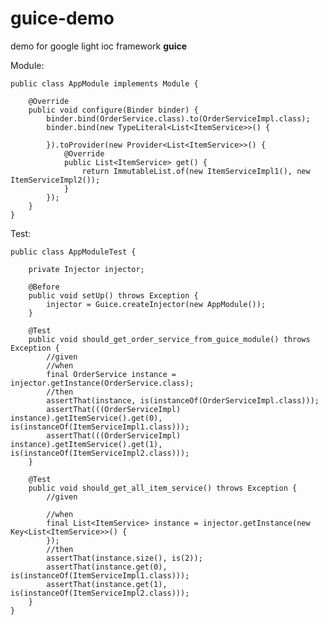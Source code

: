 guice-demo
==========
demo for google light ioc framework **guice**


Module:

    public class AppModule implements Module {

        @Override
        public void configure(Binder binder) {
            binder.bind(OrderService.class).to(OrderServiceImpl.class);
            binder.bind(new TypeLiteral<List<ItemService>>() {

            }).toProvider(new Provider<List<ItemService>>() {
                @Override
                public List<ItemService> get() {
                    return ImmutableList.of(new ItemServiceImpl1(), new ItemServiceImpl2());
                }
            });
        }
    }


Test:

    public class AppModuleTest {

        private Injector injector;

        @Before
        public void setUp() throws Exception {
            injector = Guice.createInjector(new AppModule());
        }

        @Test
        public void should_get_order_service_from_guice_module() throws Exception {
            //given
            //when
            final OrderService instance = injector.getInstance(OrderService.class);
            //then
            assertThat(instance, is(instanceOf(OrderServiceImpl.class)));
            assertThat(((OrderServiceImpl) instance).getItemService().get(0), is(instanceOf(ItemServiceImpl1.class)));
            assertThat(((OrderServiceImpl) instance).getItemService().get(1), is(instanceOf(ItemServiceImpl2.class)));
        }

        @Test
        public void should_get_all_item_service() throws Exception {
            //given

            //when
            final List<ItemService> instance = injector.getInstance(new Key<List<ItemService>>() {
            });
            //then
            assertThat(instance.size(), is(2));
            assertThat(instance.get(0), is(instanceOf(ItemServiceImpl1.class)));
            assertThat(instance.get(1), is(instanceOf(ItemServiceImpl2.class)));
        }
    }
